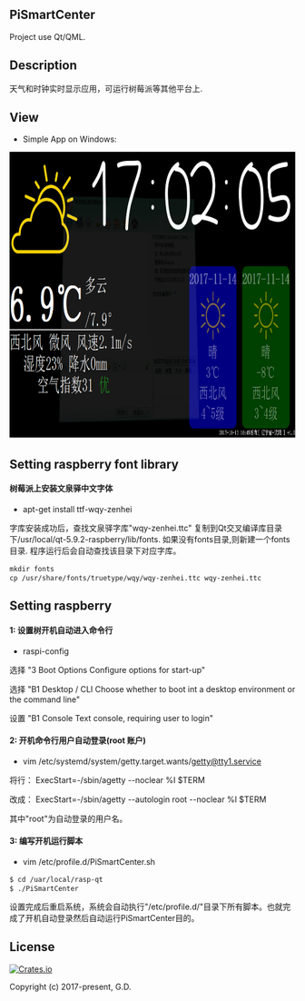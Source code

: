 ## PiSmartCenter

Project use Qt/QML.

## Description

天气和时钟实时显示应用，可运行树莓派等其他平台上.

## View

* Simple App on Windows:

<div align=left><img width="800" height="505" src="https://github.com/to9/PiSmartCenter/blob/master/images/PiSmartCenter.png"/></div>

## Setting raspberry font library

#### 树莓派上安装文泉驿中文字体
- apt-get install ttf-wqy-zenhei

字库安装成功后，查找文泉驿字库"wqy-zenhei.ttc" 复制到Qt交叉编译库目录下/usr/local/qt-5.9.2-raspberry/lib/fonts. 
如果没有fonts目录,则新建一个fonts目录. 程序运行后会自动查找该目录下对应字库。
```
mkdir fonts
cp /usr/share/fonts/truetype/wqy/wqy-zenhei.ttc wqy-zenhei.ttc
```

## Setting raspberry

#### 1: 设置树开机自动进入命令行

- raspi-config

选择 "3 Boot Options            Configure options for start-up"

选择 "B1 Desktop / CLI          Choose whether to boot int a desktop environment or the command line"

设置 "B1 Console                Text console, requiring user to login" 

#### 2: 开机命令行用户自动登录(root 账户)

- vim /etc/systemd/system/getty.target.wants/getty@tty1.service

将行： ExecStart=-/sbin/agetty --noclear %I $TERM

改成： ExecStart=-/sbin/agetty --autologin root --noclear %I $TERM

其中"root"为自动登录的用户名。

#### 3: 编写开机运行脚本

- vim /etc/profile.d/PiSmartCenter.sh
```
$ cd /uar/local/rasp-qt
$ ./PiSmartCenter 
```
设置完成后重启系统，系统会自动执行"/etc/profile.d/"目录下所有脚本。也就完成了开机自动登录然后自动运行PiSmartCenter目的。

## License

[![Crates.io](https://img.shields.io/packagist/l/doctrine/orm.svg?style=plastic)](https://github.com/to9/CodeStyle)<br>

Copyright (c) 2017-present, G.D.
